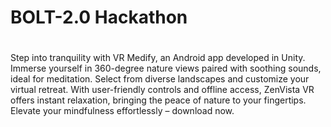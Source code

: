# BOLT-2.0 Hackathon
# 

Step into tranquility with VR Medify, an Android app developed in Unity.
Immerse yourself in 360-degree nature views paired with soothing sounds, ideal for meditation.
Select from diverse landscapes and customize your virtual retreat. With user-friendly controls
and offline access, ZenVista VR offers instant relaxation, bringing the peace of nature to your 
fingertips. Elevate your mindfulness effortlessly – download now.
